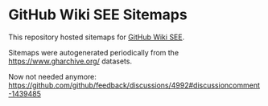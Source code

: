 # GitHub Wiki SEE Sitemaps

This repository hosted sitemaps for [GitHub Wiki SEE][gws].

Sitemaps were autogenerated periodically from the https://www.gharchive.org/ datasets.

Now not needed anymore: https://github.com/github/feedback/discussions/4992#discussioncomment-1439485

[gws]: https://github.com/nelsonjchen/github-wiki-see-rs
